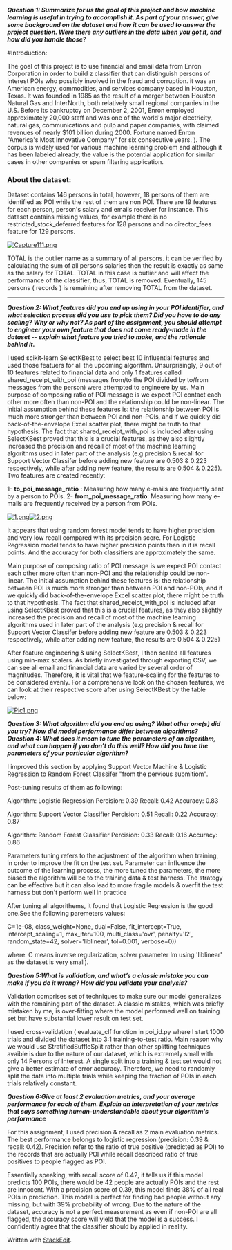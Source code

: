 
***Question 1: Summarize for us the goal of this project and how machine learning is useful in trying to accomplish it. As part of your answer, give some background on the dataset and how it can be used to answer the project question. Were there any outliers in the data when you got it, and how did you handle those?***

#Introduction:

The goal of this project is to use financial and email data from Enron Corporation in order to build z classifier that can distinguish persons of interest POIs who possibly involved in the fraud and corruption. it was an American energy, commodities, and services company based in Houston, Texas. It was founded in 1985 as the result of a merger between Houston Natural Gas and InterNorth, both relatively small regional companies in the U.S. Before its bankruptcy on December 2, 2001, Enron employed approximately 20,000 staff and was one of the world's major electricity, natural gas, communications and pulp and paper companies, with claimed revenues of nearly $101 billion during 2000. Fortune named Enron "America's Most Innovative Company" for six consecutive years. ). The corpus is widely used for various machine learning problem and although it has been labeled already, the value is the potential application for similar cases in other companies or spam filtering application. 

### About the dataset: 
Dataset contains 146 persons in total, however, 18 persons of them are identified as POI while the rest of them are non POI. There are 19 features for each person, person's salary and emails receiver for instance. This dataset contains missing values, for example there is no restricted_stock_deferred features for 128 persons and no director_fees feature for 129 persons.  

[![Capture111.png](https://s9.postimg.org/j5zbnwqb3/Capture111.png)](https://postimg.org/image/ou5mesunf/)

TOTAL is the outlier name as a summary of all persons. it can be verified by calculating the sum of all persons salaries then the result is exactly as same as the salary for TOTAL. TOTAL in this case is outlier and will affect the performance of the classifier, thus, TOTAL is removed. Eventually, 145 persons ( records ) is remaining after removing TOTAL from the dataset.

---
***Question 2: What features did you end up using in your POI identifier, and what selection process did you use to pick them? Did you have to do any scaling? Why or why not? As part of the assignment, you should attempt to engineer your own feature that does not come ready-made in the dataset -- explain what feature you tried to make, and the rationale behind it.***

I used scikit-learn SelectKBest to select best 10 influential features and used those featuers for all the upcoming algorithm. Unsurprisingly, 9 out of 10 features related to financial data and only 1 features called shared_receipt_with_poi (messages from/to the POI divided by to/from messages from the person) were attempted to engineere by us. Main purpose of composing ratio of POI message is we expect POI contact each other more often than non-POI and the relationship could be non-linear. The initial assumption behind these features is: the relationship between POI is much more stronger than between POI and non-POIs, and if we quickly did back-of-the-envelope Excel scatter plot, there might be truth to that hypothesis. The fact that shared_receipt_with_poi is included after using SelectKBest proved that this is a crucial features, as they also slightly increased the precision and recall of most of the machine learning algorithms used in later part of the analysis (e.g precision & recall for Support Vector Classifer before adding new feature are 0.503 & 0.223 respectively, while after adding new feature, the results are 0.504 & 0.225). Two features are created recently:

1- **to_poi_message_ratio** :
Measuring how many e-mails are frequently sent by a person to POIs.
2- **from_poi_message_ratio**:
Measuring how many e-mails are frequently received by a person from POIs.


[![1.png](https://s12.postimg.org/qwhok8gql/image.png)](https://postimg.org/image/6p48rxj95/)[![2.png](https://s7.postimg.org/5dn2i8kxn/image.png)](https://postimg.org/image/3lu3nc1kn/)

It appears that using random forest model tends to have higher precision and very low recall compared with its precision score.
For Logistic Regression model tends to have higher precision points than in it is recall points. And the accuracy for both classifiers are approximately the same.

Main purpose of composing ratio of POI message is we expect POI contact each other more often than non-POI and the relationship could be non-linear. The initial assumption behind these features is: the relationship between POI is much more stronger than between POI and non-POIs, and if we quickly did back-of-the-envelope Excel scatter plot, there might be truth to that hypothesis. The fact that shared_receipt_with_poi is included after using SelectKBest proved that this is a crucial features, as they also slightly increased the precision and recall of most of the machine learning algorithms used in later part of the analysis (e.g precision & recall for Support Vector Classifer before adding new feature are 0.503 & 0.223 respectively, while after adding new feature, the results are 0.504 & 0.225)
 
After feature engineering & using SelectKBest, I then scaled all features using min-max scalers. As briefly investigated through exporting CSV, we can see all email and financial data are varied by several order of magnitudes. Therefore, it is vital that we feature-scaling for the features to be considered evenly. For a comprehensive look on the chosen features, we can look at their respective score after using SelectKBest by the table below:


[![Pic1.png](https://s3.postimg.org/nufhb7po3/Pic1.png)](https://postimg.org/image/nufhb7pnz/)

***Question 3: What algorithm did you end up using? What other one(s) did you try? How did model performance differ between algorithms?***
***Question 4: What does it mean to tune the parameters of an algorithm, and what can happen if you don’t do this well? How did you tune the parameters of your particular algorithm?***

I improved this section by applying Support Vector Machine & Logistic Regression to  Random Forest Classifer "from the pervious submitiom".

Post-tuning results of them as following:

Algorithm:   Logistic Regression     Percision:     0.39       Recall:  0.42   Accuracy: 0.83

Algorithm:   Support Vector Classifier     Percision:    0.51        Recall:  0.22    Accuracy: 0.87

Algorithm:   Random Forest Classifier     Percision:       0.33     Recall:   0.16      Accuracy: 0.86

Parameters tuning refers to the adjustment of the algorithm when training, in order to improve the fit on the test set. Parameter can influence the outcome of the learning process, the more tuned the parameters, the more biased the algorithm will be to the training data & test harness. The strategy can be effective but it can also lead to more fragile models & overfit the test harness but don't perform well in practice


After tuning all algorithems, it found that Logistic Regression is the good one.See the following paremeters values:

C=1e-08, class_weight=None, dual=False, fit_intercept=True, intercept_scaling=1, 
max_iter=100, multi_class='ovr', penalty='l2', random_state=42, solver='liblinear', tol=0.001, verbose=0))

where:
C means inverse regularization, solver parameter Im using 'liblinear' as the dataset is very small).

***Question 5:What is validation, and what’s a classic mistake you can make if you do it wrong? How did you validate your analysis?***

Validation comprises set of techniques to make sure our model generalizes with the remaining part of the dataset. A classic mistakes, which was briefly mistaken by me, is over-fitting where the model performed well on training set but have substantial lower result on test set.

I used cross-validation ( evaluate_clf function in poi_id.py where I start 1000 trials and divided the dataset into 3:1 training-to-test ratio. Main reason why we would use StratifiedSuffleSplit rather than other splitting techniques avaible is due to the nature of our dataset, which is extremely small with only 14 Persons of Interest. A single split into a training & test set would not give a better estimate of error accuracy. Therefore, we need to randomly split the data into multiple trials while keeping the fraction of POIs in each trials relatively constant.


***Question 6:Give at least 2 evaluation metrics, and your average performance for each of them. Explain an interpretation of your metrics that says something human-understandable about your algorithm's performance***

For this assignment, I used precision & recall as 2 main evaluation metrics. The best performance belongs to logistic regression (precision: 0.39 & recall: 0.42). Precision refer to the ratio of true positive (predicted as POI) to the records that are actually POI while recall described ratio of true positives to people flagged as POI.

Essentially speaking, with recall score of 0.42, it tells us if this model predicts 100 POIs, there would be 42 people are actually POIs and the rest are innocent. With a precision score of 0.39, this model finds 38% of all real POIs in prediction. This model is perfect for finding bad people without any missing, but with 39% probability of wrong. Due to the nature of the dataset, accuracy is not a perfect measurement as even if non-POI are all flagged, the accuracy score will yield that the model is a success. I confidently agree that the classifier should by applied in reality. 

Written with [StackEdit](https://stackedit.io/).

